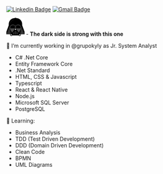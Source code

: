[![Linkedin Badge](https://img.shields.io/badge/-Maicon%20Gabriel%20Friedel-3a465e?style=flat-square&logo=Linkedin&logoColor=white&link=https://www.linkedin.com/in/maicon-gabriel-friedel-882059173/)](https://www.linkedin.com/in/maicon-gabriel-friedel-882059173/)
[![Gmail Badge](https://img.shields.io/badge/-maicon.friedel@gmail.com-3a465e?style=flat-square&logo=Gmail&logoColor=white&link=mailto:maicon.friedel@gmail.com)](mailto:maicon.friedel@gmail.com)

<img src="https://github.com/maiconfriedel/maiconfriedel/blob/master/vader.png?raw=true" width="48" height="48" /> - **The dark side is strong with this one**

:hammer: I’m currently working in @grupokyly as Jr. System Analyst

- C# .Net Core
- Entity Framework Core
- .Net Standard
- HTML, CSS & Javascript
- Typescript
- React & React Native
- Node.js
- Microsoft SQL Server
- PostgreSQL

:book: Learning:

- Business Analysis
- TDD (Test Driven Development)
- DDD (Domain Driven Development)
- Clean Code
- BPMN
- UML Diagrams
